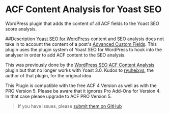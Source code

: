 # ACF Content Analysis for Yoast SEO
WordPress plugin that adds the content of all ACF fields to the Yoast SEO score analysis.

##Description
[Yoast SEO for WordPress](https://yoast.com/wordpress/plugins/) content and SEO analysis does not take in to account the content of a post's [Advanced Custom Fields](http://www.advancedcustomfields.com/). This plugin uses the plugin system of Yoast SEO for WordPress to hook into the analyser in order to add ACF content to the SEO analysis.

This was previously done by the [WordPress SEO ACF Content Analysis](https://wordpress.org/plugins/wp-seo-acf-content-analysis/) plugin but that no longer works with Yoast 3.0. Kudos to [ryuheixys](https://profiles.wordpress.org/ryuheixys/), the author of that plugin, for the original idea.

This Plugin is compatible with the free ACF 4 Version as well as with the PRO Version 5. Please be aware that it ignores Pro Add-Ons for Version 4. In that case please upgrade to ACF PRO Version 5.

> If you have issues, please [submit them on GitHub](https://github.com/Yoast/yoast-acf-analysis/issues)
